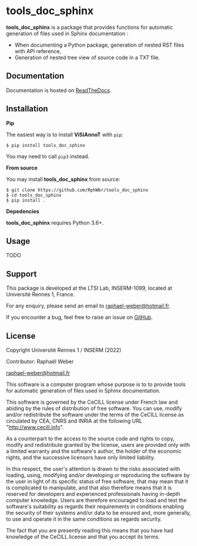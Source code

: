 tools_doc_sphinx
================

**tools_doc_sphinx** is a package that provides functions for automatic generation of files used in Sphinx documentation :

* When documenting a Python package, generation of nested RST files with API reference,
* Generation of nested tree view of source code in a TXT file.


Documentation
-------------

Documentation is hosted on [ReadTheDocs](https://toolsdocsphinx.readthedocs.io/en/latest/index.html).


Installation
------------

**Pip**

The easiest way is to install **ViSiAnnoT** with ``pip``:

    $ pip install tools_doc_sphinx

You may need to call ``pip3`` instead.


**From source**

You may install **tools_doc_sphinx** from source:

    $ git clone https://github.com/RphWbr/tools_doc_sphinx
    $ cd tools_doc_sphinx
    $ pip install .


**Depedencies**

**tools_doc_sphinx** requires Python 3.6+.


Usage
-----

TODO


Support
-------

This package is developed at the LTSI Lab, INSERM-1099, located at Université Rennes 1, France.

For any enquiry, please send an email to raphael-weber@hotmail.fr.

If you encounter a bug, feel free to raise an issue on [GitHub](https://github.com/RphWbr/tools_doc_sphinx/issues).


License
-------

Copyright Université Rennes 1 / INSERM (2022)

Contributor: Raphaël Weber

raphael-weber@hotmail.fr

This software is a computer program whose purpose is to to provide tools for automatic generation of files used in Sphinx documentation.

This software is governed by the CeCILL license under French law and abiding by the rules of distribution of free software. You can  use, modify and/or redistribute the software under the terms of the CeCILL license as circulated by CEA, CNRS and INRIA at the following URL "http://www.cecill.info". 

As a counterpart to the access to the source code and rights to copy, modify and redistribute granted by the license, users are provided only with a limited warranty  and the software's author, the holder of the economic rights, and the successive licensors have only limited liability. 

In this respect, the user's attention is drawn to the risks associated with loading, using, modifying and/or developing or reproducing the software by the user in light of its specific status of free software, that may mean that it is complicated to manipulate, and that also therefore means that it is reserved for developers and  experienced professionals having in-depth computer knowledge. Users are therefore encouraged to load and test the software's suitability as regards their requirements in conditions enabling the security of their systems and/or data to be ensured and, more generally, to use and operate it in the same conditions as regards security.

The fact that you are presently reading this means that you have had knowledge of the CeCILL license and that you accept its terms.
